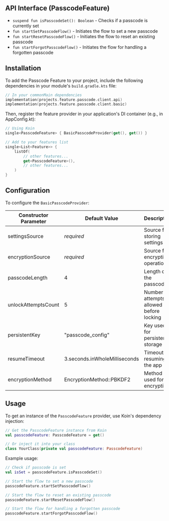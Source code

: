 ## API Interface (PasscodeFeature)
- `suspend fun isPasscodeSet(): Boolean` - Checks if a passcode is currently set
- `fun startSetPasscodeFlow()` - Initiates the flow to set a new passcode
- `fun startResetPasscodeFlow()` - Initiates the flow to reset an existing passcode
- `fun startForgotPasscodeFlow()` - Initiates the flow for handling a forgotten passcode

## Installation

To add the Passcode Feature to your project, include the following dependencies in your module's `build.gradle.kts` file:

```kotlin
// In your commonMain dependencies
implementation(projects.feature.passcode.client.api)
implementation(projects.feature.passcode.client.basic)
```

Then, register the feature provider in your application's DI container (e.g., in AppConfig.kt):

```kotlin
// Using Koin
single<PasscodeFeature> { BasicPasscodeProvider(get(), get()) }

// Add to your features list
single<List<Feature>> {
    listOf(
        // other features...
        get<PasscodeFeature>(),
        // other features...
    )
}
```

## Configuration
To configure the `BasicPasscodeProvider`:

Constructor Parameter | Default Value | Description
---------------------|---------------|-------------
settingsSource | *required* | Source for storing settings
encryptionSource | *required* | Source for encryption operations
passcodeLength | 4 | Length of the passcode
unlockAttemptsCount | 5 | Number of attempts allowed before locking
persistentKey | "passcode_config" | Key used for persistent storage
resumeTimeout | 3.seconds.inWholeMilliseconds | Timeout for resuming the app
encryptionMethod | EncryptionMethod::PBKDF2 | Method used for encryption

## Usage
To get an instance of the `PasscodeFeature` provider, use Koin's dependency injection:

```kotlin
// Get the PasscodeFeature instance from Koin
val passcodeFeature: PasscodeFeature = get()

// Or inject it into your class
class YourClass(private val passcodeFeature: PasscodeFeature)
```

Example usage:

```kotlin
// Check if passcode is set
val isSet = passcodeFeature.isPasscodeSet()

// Start the flow to set a new passcode
passcodeFeature.startSetPasscodeFlow()

// Start the flow to reset an existing passcode
passcodeFeature.startResetPasscodeFlow()

// Start the flow for handling a forgotten passcode
passcodeFeature.startForgotPasscodeFlow()
```